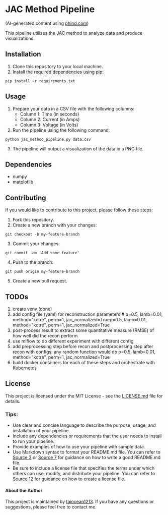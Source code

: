 # JAC Method Pipeline
(AI-generated content using [phind.com](https://www.phind.com/))

This pipeline utilizes the JAC method to analyze data and produce visualizations.

## Installation

1. Clone this repository to your local machine.
2. Install the required dependencies using pip:
```
pip install -r requirements.txt
```

## Usage

1. Prepare your data in a CSV file with the following columns: 
    - Column 1: Time (in seconds)
    - Column 2: Current (in Amps)
    - Column 3: Voltage (in Volts)
2. Run the pipeline using the following command:
```
python jac_method_pipeline.py data.csv
```
3. The pipeline will output a visualization of the data in a PNG file.

## Dependencies

- numpy
- matplotlib

## Contributing

If you would like to contribute to this project, please follow these steps:

1. Fork this repository.
2. Create a new branch with your changes:
```
git checkout -b my-feature-branch
```
3. Commit your changes:
```
git commit -am 'Add some feature'
```
4. Push to the branch:
```
git push origin my-feature-branch
```
5. Create a new pull request.

## TODOs
1.  create venv (done)
1.  add config file (yaml) for reconstruction parameters  # p=0.5, lamb=0.01, method="kotre", perm=1, jac_normalized=Truep=0.5, lamb=0.01, method="kotre", perm=1, jac_normalized=True
1.  post-process result to extract some quantitative measure (RMSE) of how well did the recon perform 
1.  use mlflow to do different experiment with different config 
1.  add preprocessing step before recon and postprocessing step after recon with configs: any random function would do p=0.5, lamb=0.01, method="kotre", perm=1, jac_normalized=True
1.  build docker containers for each of these steps and orchestrate with Kubernetes


## License

This project is licensed under the MIT License - see the [LICENSE.md](LICENSE.md) file for details.

### Tips:

- Use clear and concise language to describe the purpose, usage, and installation of your pipeline.
- Include any dependencies or requirements that the user needs to install to run your pipeline.
- Provide examples of how to use your pipeline with sample data.
- Use Markdown syntax to format your README.md file. You can refer to [Source 3](https://coding-boot-camp.github.io/full-stack/github/professional-readme-guide/) or [Source 7](https://rasha-abdulrazzak.medium.com/how-to-write-a-readme-md-file-for-your-project-82ffd02c4d9b) for guidance on how to write a good README.md file.
- Be sure to include a license file that specifies the terms under which others can use, modify, and distribute your pipeline. You can refer to [Source 12](https://packaging.python.org/guides/making-a-pypi-friendly-readme/) for guidance on how to create a license file.

#### About the Author

This project is maintained by [taiocean1213](https://github.com/taiocean1213). If you have any questions or suggestions, please feel free to contact me.
